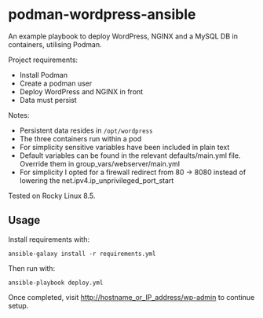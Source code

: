# podman-wordpress-ansible

An example playbook to deploy WordPress, NGINX and a MySQL DB in containers, utilising Podman.

Project requirements:

- Install Podman
- Create a podman user
- Deploy WordPress and NGINX in front
- Data must persist


Notes:

- Persistent data resides in `/opt/wordpress`
- The three containers run within a pod
- For simplicity sensitive variables have been included in plain text
- Default variables can be found in the relevant defaults/main.yml file. Override them in group_vars/webserver/main.yml
- For simplicity I opted for a firewall redirect from 80 -> 8080 instead of lowering the net.ipv4.ip_unprivileged_port_start

Tested on Rocky Linux 8.5.

## Usage

Install requirements with:

```
ansible-galaxy install -r requirements.yml
```

Then run with:

```
ansible-playbook deploy.yml
```

Once completed, visit [http://hostname_or_IP_address/wp-admin](http://hostname_or_IP_address/wp-admin) to continue setup.

